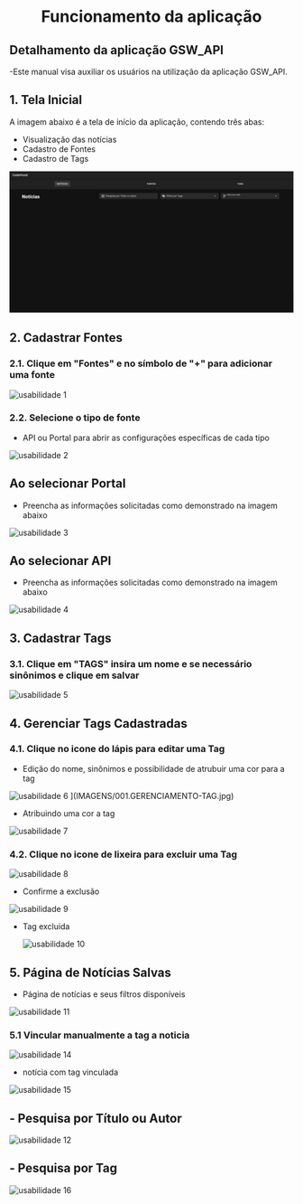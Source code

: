 # <p align="center"> Funcionamento da aplicação  

## Detalhamento da aplicação GSW_API

-Este manual visa auxiliar os usuários na utilização da aplicação GSW_API.

## 1. Tela Inicial  

A imagem abaixo é a tela de início da aplicação, contendo três abas:  

- Visualização das notícias
- Cadastro de Fontes
- Cadastro de Tags
  
![Tela Inicial](IMAGENS/001.TELA-INICIAL-GSW.jpg)

## 2. Cadastrar Fontes  

### 2.1. Clique em "Fontes" e no símbolo de "+" para adicionar uma fonte  

![usabilidade 1](https://github.com/user-attachments/assets/47e156be-9da7-451a-81fa-9ff02bf97e32)  

### 2.2. Selecione o tipo de fonte  
- API ou Portal para abrir as configurações específicas de cada tipo
    
![usabilidade 2](https://github.com/user-attachments/assets/991138f0-ff8c-4d8d-89aa-bd4d917c76e6)  

## Ao selecionar Portal  
- Preencha as informações solicitadas como demonstrado na imagem abaixo

![usabilidade 3](https://github.com/user-attachments/assets/b76cc47f-e50e-4080-8a20-f1fdd26638ca)  

## Ao selecionar API  
- Preencha as informações solicitadas como demonstrado na imagem abaixo
  
![usabilidade 4](https://github.com/user-attachments/assets/164954f9-a936-4afc-a154-b5807a0814d5)


## 3. Cadastrar Tags  

### 3.1. Clique em "TAGS" insira um nome e se necessário sinônimos e clique em salvar  

![usabilidade 5](https://github.com/user-attachments/assets/6dda4b2f-6899-48a4-8feb-659a35509ade)


## 4. Gerenciar Tags Cadastradas  

### 4.1. Clique no icone do lápis para editar uma Tag  
- Edição do nome, sinônimos e possibilidade de atrubuir uma cor para a tag

![usabilidade 6](https://github.com/user-attachments/assets/250c050f-a275-46ce-926f-fd7b5a7c65f8)
](IMAGENS/001.GERENCIAMENTO-TAG.jpg)  

- Atribuindo uma cor a tag
  

![usabilidade 7](https://github.com/user-attachments/assets/9833e66d-52d9-4428-a7f4-f2f7c37eac88)  

### 4.2. Clique no icone de lixeira para excluir uma Tag  

![usabilidade 8](https://github.com/user-attachments/assets/7e04b42f-6ea4-4406-94d3-9d62eaa2b401)  

- Confirme a exclusão
  
![usabilidade 9](https://github.com/user-attachments/assets/4979155e-60e7-4c40-aeaa-0522517e1172)  

- Tag excluida

  ![usabilidade 10](https://github.com/user-attachments/assets/2eb16c62-c279-48b0-a97f-028d7fbe11c2)

  

## 5. Página de Notícias Salvas  
- Página de notícias e seus filtros disponíveis

![usabilidade 11](https://github.com/user-attachments/assets/06b3d3f9-bba3-4994-b956-ab20b4502c23)  

### 5.1 Vincular manualmente a tag a noticia  

![usabilidade 14](https://github.com/user-attachments/assets/9a1efef9-ac31-46ce-99e3-01de66b1d09d)  

- notícia com tag vinculada

  
![usabilidade 15](https://github.com/user-attachments/assets/f753be17-553e-4fa1-9f69-3c72a2a692fa)

## - Pesquisa por Título ou Autor


![usabilidade 12](https://github.com/user-attachments/assets/2ef943f4-c722-4726-85f2-578a2acb7197)  

## - Pesquisa por Tag  

![usabilidade 16](https://github.com/user-attachments/assets/b19d12e7-be65-4978-b554-c3b5b4c5985c)
    
